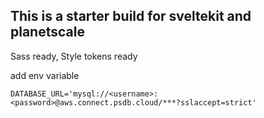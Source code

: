 ## This is a starter build for sveltekit and planetscale

Sass ready, Style tokens ready

add env variable
```
DATABASE_URL='mysql://<username>:<password>@aws.connect.psdb.cloud/***?sslaccept=strict'
```